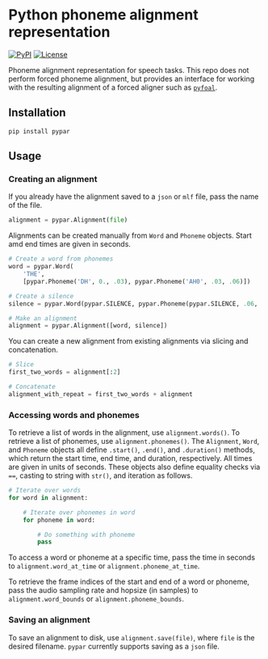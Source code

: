 # Python phoneme alignment representation

[![PyPI](https://img.shields.io/pypi/v/pypar.svg)](https://pypi.python.org/pypi/pypar)
[![License](https://img.shields.io/badge/License-MIT-blue.svg)](https://opensource.org/licenses/MIT)
<!-- [![Downloads](https://pepy.tech/badge/torchcrepe)](https://pepy.tech/project/pypar) -->

Phoneme alignment representation for speech tasks. This repo does not perform
forced phoneme alignment, but provides an interface for working with the
resulting alignment of a forced aligner such as
[`pyfoal`](https://github.com/maxrmorrison/pyfoal).


## Installation

`pip install pypar`


## Usage

### Creating an alignment

If you already have the alignment saved to a `json` or `mlf` file, pass the
name of the file.

```python
alignment = pypar.Alignment(file)
```

Alignments can be created manually from `Word` and `Phoneme` objects. Start amd
end times are given in seconds.

```python
# Create a word from phonemes
word = pypar.Word(
    'THE',
    [pypar.Phoneme('DH', 0., .03), pypar.Phoneme('AH0', .03, .06)])

# Create a silence
silence = pypar.Word(pypar.SILENCE, pypar.Phoneme(pypar.SILENCE, .06, .16))

# Make an alignment
alignment = pypar.Alignment([word, silence])
```

You can create a new alignment from existing alignments via slicing and
concatenation.

```python
# Slice
first_two_words = alignment[:2]

# Concatenate
alignment_with_repeat = first_two_words + alignment
```


### Accessing words and phonemes

To retrieve a list of words in the alignment, use `alignment.words()`.
To retrieve a list of phonemes, use `alignment.phonemes()`. The `Alignment`,
`Word`, and `Phoneme` objects all define `.start()`, `.end()`, and
`.duration()` methods, which return the start time, end time, and duration,
respectively. All times are given in units of seconds. These objects also
define equality checks via `==`, casting to string with `str()`, and iteration
as follows.

```python
# Iterate over words
for word in alignment:

    # Iterate over phonemes in word
    for phoneme in word:

        # Do something with phoneme
        pass
```

To access a word or phoneme at a specific time, pass the time in seconds to
`alignment.word_at_time` or `alignment.phoneme_at_time`.

To retrieve the frame indices of the start and end of a word or phoneme, pass
the audio sampling rate and hopsize (in samples) to `alignment.word_bounds` or
`alignment.phoneme_bounds`.


### Saving an alignment

To save an alignment to disk, use `alignment.save(file)`, where `file` is the
desired filename. `pypar` currently supports saving as a `json` file.
